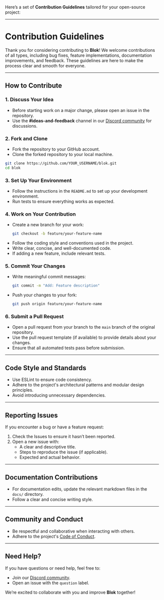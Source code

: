 Here’s a set of **Contribution Guidelines** tailored for your open-source project:

---

# Contribution Guidelines

Thank you for considering contributing to **Blok**! We welcome contributions of all types, including bug fixes, feature implementations, documentation improvements, and feedback. These guidelines are here to make the process clear and smooth for everyone.

---

## How to Contribute

### 1. **Discuss Your Idea**
- Before starting work on a major change, please open an issue in the repository.
- Use the **#ideas-and-feedback** channel in our [Discord community](https://discord.gg/QXhHzw7azs) for discussions.

### 2. **Fork and Clone**
- Fork the repository to your GitHub account.
- Clone the forked repository to your local machine.

```bash
git clone https://github.com/YOUR_USERNAME/blok.git
cd blok
```

### 3. **Set Up Your Environment**
- Follow the instructions in the `README.md` to set up your development environment.
- Run tests to ensure everything works as expected.

### 4. **Work on Your Contribution**
- Create a new branch for your work:
  ```bash
  git checkout -b feature/your-feature-name
  ```
- Follow the coding style and conventions used in the project.
- Write clear, concise, and well-documented code.
- If adding a new feature, include relevant tests.

### 5. **Commit Your Changes**
- Write meaningful commit messages:
  ```bash
  git commit -m "Add: Feature description"
  ```
- Push your changes to your fork:
  ```bash
  git push origin feature/your-feature-name
  ```

### 6. **Submit a Pull Request**
- Open a pull request from your branch to the `main` branch of the original repository.
- Use the pull request template (if available) to provide details about your changes.
- Ensure that all automated tests pass before submission.

---

## Code Style and Standards
- Use ESLint to ensure code consistency.
- Adhere to the project's architectural patterns and modular design principles.
- Avoid introducing unnecessary dependencies.

---

## Reporting Issues
If you encounter a bug or have a feature request:
1. Check the Issues to ensure it hasn’t been reported.
2. Open a new issue with:
   - A clear and descriptive title.
   - Steps to reproduce the issue (if applicable).
   - Expected and actual behavior.

---

## Documentation Contributions
- For documentation edits, update the relevant markdown files in the `docs/` directory.
- Follow a clear and concise writing style.

---

## Community and Conduct
- Be respectful and collaborative when interacting with others.
- Adhere to the project's [Code of Conduct](CODE_OF_CONDUCT.md).

---

## Need Help?
If you have questions or need help, feel free to:
- Join our [Discord community](https://discord.gg/QXhHzw7azs).
- Open an issue with the `question` label.

We’re excited to collaborate with you and improve **Blok** together!
